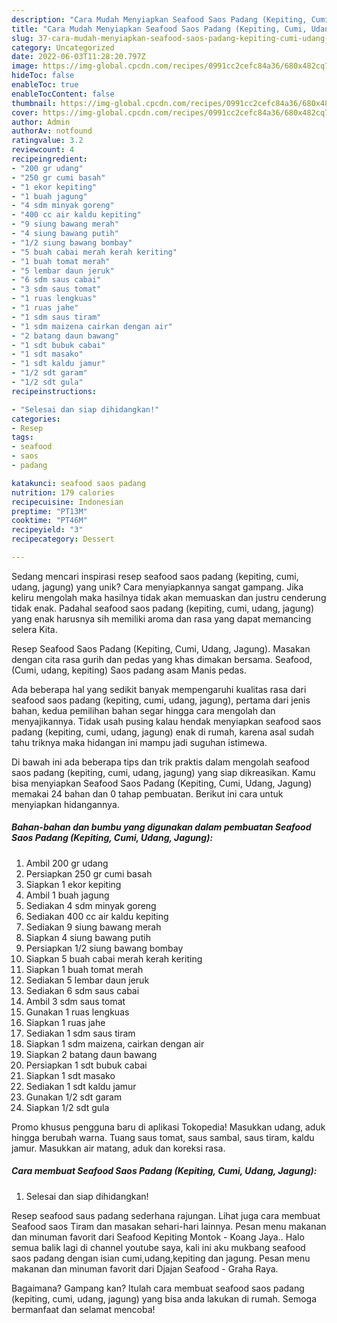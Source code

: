 ```yaml
---
description: "Cara Mudah Menyiapkan Seafood Saos Padang (Kepiting, Cumi, Udang, Jagung) yang Mantap"
title: "Cara Mudah Menyiapkan Seafood Saos Padang (Kepiting, Cumi, Udang, Jagung) yang Mantap"
slug: 37-cara-mudah-menyiapkan-seafood-saos-padang-kepiting-cumi-udang-jagung-yang-mantap
category: Uncategorized
date: 2022-06-03T11:28:20.797Z
image: https://img-global.cpcdn.com/recipes/0991cc2cefc84a36/680x482cq70/seafood-saos-padang-kepiting-cumi-udang-jagung-foto-resep-utama.jpg
hideToc: false
enableToc: true
enableTocContent: false
thumbnail: https://img-global.cpcdn.com/recipes/0991cc2cefc84a36/680x482cq70/seafood-saos-padang-kepiting-cumi-udang-jagung-foto-resep-utama.jpg
cover: https://img-global.cpcdn.com/recipes/0991cc2cefc84a36/680x482cq70/seafood-saos-padang-kepiting-cumi-udang-jagung-foto-resep-utama.jpg
author: Admin
authorAv: notfound
ratingvalue: 3.2
reviewcount: 4
recipeingredient:
- "200 gr udang"
- "250 gr cumi basah"
- "1 ekor kepiting"
- "1 buah jagung"
- "4 sdm minyak goreng"
- "400 cc air kaldu kepiting"
- "9 siung bawang merah"
- "4 siung bawang putih"
- "1/2 siung bawang bombay"
- "5 buah cabai merah kerah keriting"
- "1 buah tomat merah"
- "5 lembar daun jeruk"
- "6 sdm saus cabai"
- "3 sdm saus tomat"
- "1 ruas lengkuas"
- "1 ruas jahe"
- "1 sdm saus tiram"
- "1 sdm maizena cairkan dengan air"
- "2 batang daun bawang"
- "1 sdt bubuk cabai"
- "1 sdt masako"
- "1 sdt kaldu jamur"
- "1/2 sdt garam"
- "1/2 sdt gula"
recipeinstructions:

- "Selesai dan siap dihidangkan!"
categories:
- Resep
tags:
- seafood
- saos
- padang

katakunci: seafood saos padang 
nutrition: 179 calories
recipecuisine: Indonesian
preptime: "PT13M"
cooktime: "PT46M"
recipeyield: "3"
recipecategory: Dessert

---
```





Sedang mencari inspirasi resep seafood saos padang (kepiting, cumi, udang, jagung) yang unik? Cara menyiapkannya sangat gampang. Jika keliru mengolah maka hasilnya tidak akan memuaskan dan justru cenderung tidak enak. Padahal seafood saos padang (kepiting, cumi, udang, jagung) yang enak harusnya sih memiliki aroma dan rasa yang dapat memancing selera Kita.





Resep Seafood Saos Padang (Kepiting, Cumi, Udang, Jagung). Masakan dengan cita rasa gurih dan pedas yang khas dimakan bersama. Seafood, (Cumi, udang, kepiting) Saos padang asam Manis pedas.

Ada beberapa hal yang sedikit banyak mempengaruhi kualitas rasa dari seafood saos padang (kepiting, cumi, udang, jagung), pertama dari jenis bahan, kedua pemilihan bahan segar hingga cara mengolah dan menyajikannya. Tidak usah pusing kalau hendak menyiapkan seafood saos padang (kepiting, cumi, udang, jagung) enak di rumah, karena asal sudah tahu triknya maka hidangan ini mampu jadi suguhan istimewa.






Di bawah ini ada beberapa tips dan trik praktis dalam mengolah seafood saos padang (kepiting, cumi, udang, jagung) yang siap dikreasikan. Kamu bisa menyiapkan Seafood Saos Padang (Kepiting, Cumi, Udang, Jagung) memakai 24 bahan dan 0 tahap pembuatan. Berikut ini cara untuk menyiapkan hidangannya.

<!--inarticleads1-->

##### Bahan-bahan dan bumbu yang digunakan dalam pembuatan Seafood Saos Padang (Kepiting, Cumi, Udang, Jagung):

1. Ambil 200 gr udang
1. Persiapkan 250 gr cumi basah
1. Siapkan 1 ekor kepiting
1. Ambil 1 buah jagung
1. Sediakan 4 sdm minyak goreng
1. Sediakan 400 cc air kaldu kepiting
1. Sediakan 9 siung bawang merah
1. Siapkan 4 siung bawang putih
1. Persiapkan 1/2 siung bawang bombay
1. Siapkan 5 buah cabai merah kerah keriting
1. Siapkan 1 buah tomat merah
1. Sediakan 5 lembar daun jeruk
1. Sediakan 6 sdm saus cabai
1. Ambil 3 sdm saus tomat
1. Gunakan 1 ruas lengkuas
1. Siapkan 1 ruas jahe
1. Sediakan 1 sdm saus tiram
1. Siapkan 1 sdm maizena, cairkan dengan air
1. Siapkan 2 batang daun bawang
1. Persiapkan 1 sdt bubuk cabai
1. Siapkan 1 sdt masako
1. Sediakan 1 sdt kaldu jamur
1. Gunakan 1/2 sdt garam
1. Siapkan 1/2 sdt gula


Promo khusus pengguna baru di aplikasi Tokopedia! Masukkan udang, aduk hingga berubah warna. Tuang saus tomat, saus sambal, saus tiram, kaldu jamur. Masukkan air matang, aduk dan koreksi rasa. 

<!--inarticleads2-->

##### Cara membuat Seafood Saos Padang (Kepiting, Cumi, Udang, Jagung):


1. Selesai dan siap dihidangkan!

Resep seafood saus padang sederhana rajungan. Lihat juga cara membuat Seafood saos Tiram dan masakan sehari-hari lainnya. Pesan menu makanan dan minuman favorit dari Seafood Kepiting Montok - Koang Jaya.. Halo semua balik lagi di channel youtube saya, kali ini aku mukbang seafood saos padang dengan isian cumi,udang,kepiting dan jagung. Pesan menu makanan dan minuman favorit dari Djajan Seafood - Graha Raya. 

Bagaimana? Gampang kan? Itulah cara membuat seafood saos padang (kepiting, cumi, udang, jagung) yang bisa anda lakukan di rumah. Semoga bermanfaat dan selamat mencoba!
